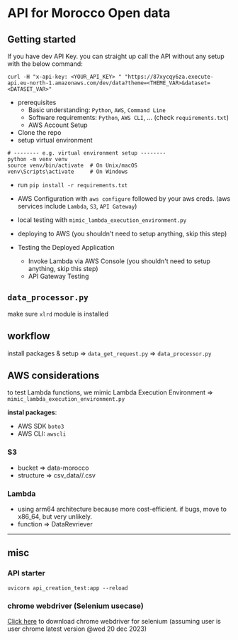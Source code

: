 # API for Morocco Open data

## Getting started

If you have dev API Key. you can straight up call the API without any setup with the below command:

```
curl -H "x-api-key: <YOUR_API_KEY> " "https://87xycqy6za.execute-api.eu-north-1.amazonaws.com/dev/data?theme=<THEME_VAR>&dataset=<DATASET_VAR>"
```

-   prerequisites
    -   Basic understanding: `Python`, `AWS`, `Command Line`
    -   Software requirements: `Python`, `AWS CLI`, ... (check `requirements.txt`)
    -   AWS Account Setup
-   Clone the repo
-   setup virtual environment

```
# -------- e.g. virtual environment setup --------
python -m venv venv
source venv/bin/activate  # On Unix/macOS
venv\Scripts\activate     # On Windows
```

-   run `pip install -r requirements.txt`

-   AWS Configuration with `aws configure` followed by your aws creds. (aws services include `Lambda`, `S3`, `API Gateway`)

-   local testing with `mimic_lambda_execution_environment.py`

-   deploying to AWS (you shouldn't need to setup anything, skip this step)

-   Testing the Deployed Application
    -   Invoke Lambda via AWS Console (you shouldn't need to setup anything, skip this step)
    -   API Gateway Testing

## `data_processor.py`

make sure `xlrd` module is installed

## workflow

install packages & setup => `data_get_request.py` => `data_processor.py`

## AWS considerations

to test Lambda functions, we mimic Lambda Execution Environment => `mimic_lambda_execution_environment.py`

**instal packages**:

-   AWS SDK `boto3`
-   AWS CLI: `awscli`

### S3

-   bucket => data-morocco
-   structure => csv_data/<theme>/<filename>.csv

### Lambda

-   using arm64 architecture because more cost-efficient. if bugs, move to x86_64, but very unlikely.
-   function => DataRevriever

---

## misc

### API starter

`uvicorn api_creation_test:app --reload`

### chrome webdriver (Selenium usecase)

[Click here](https://edgedl.me.gvt1.com/edgedl/chrome/chrome-for-testing/120.0.6099.109/mac-x64/chromedriver-mac-x64.zip) to download chrome webdriver for selenium (assuming user is user chrome latest version @wed 20 dec 2023)
